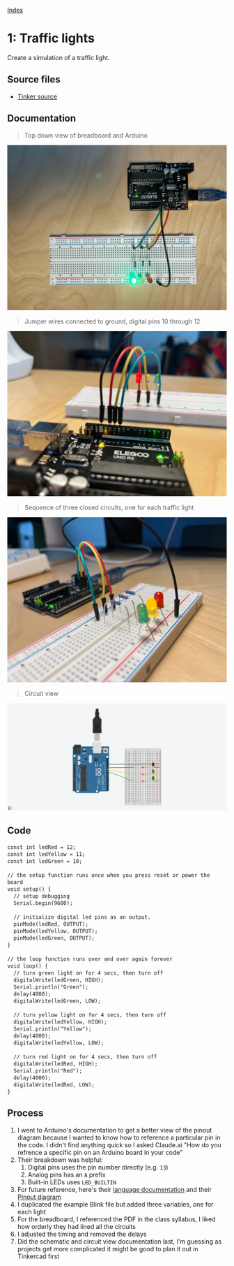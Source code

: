 [Index](index.html)

# 1: Traffic lights
Create a simulation of a traffic light.

## Source files
* [Tinker source](https://www.tinkercad.com/things/753FnYBbkBY-01-traffic-light/editel?returnTo=https%3A%2F%2Fwww.tinkercad.com%2Fdashboard%2Fdesigns%2Fcircuits&sharecode=ZMm7zYvMayxsUarfw0B2N4YVmkvtIUCHHYaLj04mImo)

## Documentation
> Top down view of breadboard and Arduino

![](./assets/01-00001.webp)

> Jumper wires connected to ground, digital pins 10 through 12

![](./assets/01-00002.webp)

> Sequence of three closed circuits, one for each traffic light

![](./assets/01-00003.webp)

> Circuit view

![](./source-files/01_traffic_light/01-circuit-view.png)

## Code

``` JS
const int ledRed = 12;
const int ledYellow = 11;
const int ledGreen = 10;

// the setup function runs once when you press reset or power the board
void setup() {
  // setup debugging
  Serial.begin(9600);

  // initialize digital led pins as an output.
  pinMode(ledRed, OUTPUT);
  pinMode(ledYellow, OUTPUT);
  pinMode(ledGreen, OUTPUT);
}

// the loop function runs over and over again forever
void loop() {
  // turn green light on for 4 secs, then turn off
  digitalWrite(ledGreen, HIGH);
  Serial.println("Green");
  delay(4000);
  digitalWrite(ledGreen, LOW);

  // turn yellow light on for 4 secs, then turn off
  digitalWrite(ledYellow, HIGH);
  Serial.println("Yellow");
  delay(4000);     
  digitalWrite(ledYellow, LOW);

  // turn red light on for 4 secs, then turn off
  digitalWrite(ledRed, HIGH);
  Serial.println("Red");
  delay(4000);
  digitalWrite(ledRed, LOW);
}
```


## Process

1. I went to Arduino's documentation to get a better view of the pinout diagram because I wanted to know how to reference a particular pin in the code. I didn't find anything quick so I asked Claude.ai "How do you refrence a specific pin on an Arduino board in your code"
2. Their breakdown was helpful:
   1. Digital pins uses the pin number directly (e.g. `13`)
   2. Analog pins has an `A` prefix
   3. Built-in LEDs uses `LED_BUILTIN`
3. For future reference, here's their [language documentation](https://docs.arduino.cc/language-reference/) and their [Pinout diagram](https://content.arduino.cc/assets/A000066-pinout.png)
4. I duplicated the example Blink file but added three variables, one for each light
5. For the breadboard, I referenced the PDF in the class syllabus, I liked how orderly they had lined all the circuits
6. I adjusted the timing and removed the delays
7. Did the schematic and circuit view documentation last, I'm guessing as projects get more complicated it might be good to plan it out in Tinkercad first